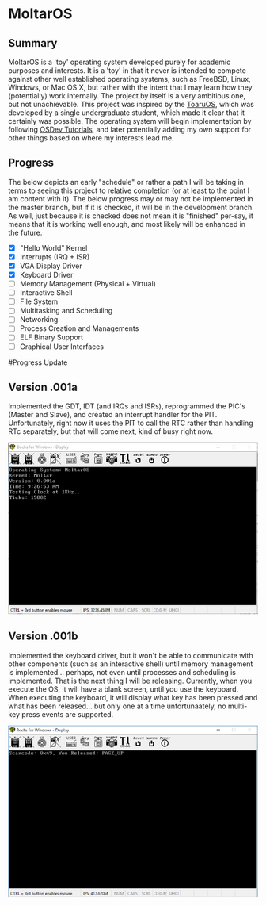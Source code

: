 # MoltarOS

## Summary

MoltarOS is a 'toy' operating system developed purely for academic purposes and interests. It is a 'toy' in that it never is intended to compete against other well established operating systems, such as FreeBSD, Linux, Windows, or Mac OS X, but rather with the intent that I may learn how they (potentially) work internally. The project by itself is a very ambitious one, but not unachievable. This project was inspired by the [ToaruOS](https://github.com/klange/toaruos), which was developed by a single undergraduate student, which made it clear that it certainly was possible. The operating system will begin implementation by following [OSDev Tutorials](http://wiki.osdev.org/Tutorials), and later potentially adding my own support for other things based on where my interests lead me.

## Progress

The below depicts an early "schedule" or rather a path I will be taking in terms to seeing this project to relative completion (or at least to the point I am content with it). The below progress may or may not be implemented in the master branch, but if it is checked, it will be in the development branch. As well, just because it is checked does not mean it is "finished" per-say, it means that it is working well enough, and most likely will be enhanced in the future.

- [x] "Hello World" Kernel
- [x] Interrupts (IRQ + ISR)
- [x] VGA Display Driver
- [x] Keyboard Driver
- [ ] Memory Management (Physical + Virtual)
- [ ] Interactive Shell
- [ ] File System
- [ ] Multitasking and Scheduling
- [ ] Networking
- [ ] Process Creation and Managements
- [ ] ELF Binary Support
- [ ] Graphical User Interfaces

#Progress Update

## Version .001a

Implemented the GDT, IDT (and IRQs and ISRs), reprogrammed the PIC's (Master and Slave), and created an interrupt handler for the PIT. Unfortunately, right now it uses the PIT to call the RTC rather than handling RTc separately, but that will come next, kind of busy right now.

![Screenshot](/os_progress.PNG)

## Version .001b

Implemented the keyboard driver, but it won't be able to communicate with other components (such as an interactive shell) until memory management is implemented... perhaps, not even until processes and scheduling is implemented. That is the next thing I will be releasing. Currently, when you execute
the OS, it will have a blank screen, until you use the keyboard. When executing the keyboard, it will display what key has been pressed and what has been released... but only one at a time unfortunaately, no multi-key press events are supported.

![Screenshot](/kbd_input.PNG)